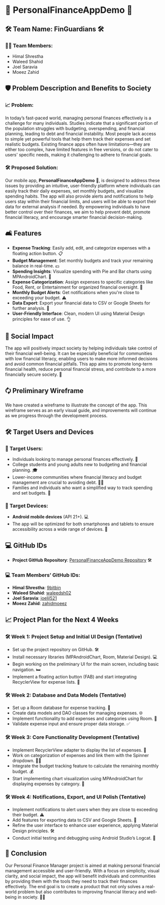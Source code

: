 # 💸 PersonalFinanceAppDemo 💸

## 🛠️ Team Name: FinGuardians 🛠️

### 👨‍💻 Team Members:
- Himal Shrestha
- Waleed Shahid
- Joel Saravia
- Moeez Zahid

## 🛡️ Problem Description and Benefits to Society

### 📈 Problem:
In today’s fast-paced world, managing personal finances effectively is a challenge for many individuals. Studies indicate that a significant portion of the population struggles with budgeting, overspending, and financial planning, leading to debt and financial instability. Most people lack access to simple yet powerful tools that help them track their expenses and set realistic budgets. Existing finance apps often have limitations—they are either too complex, have limited features in free versions, or do not cater to users' specific needs, making it challenging to adhere to financial goals.

### 🛠️ Proposed Solution:
Our mobile app, **PersonalFinanceAppDemo** 💸, is designed to address these issues by providing an intuitive, user-friendly platform where individuals can easily track their daily expenses, set monthly budgets, and visualize spending habits. The app will also provide alerts and notifications to help users stay within their financial limits, and users will be able to export their data for external analysis if needed. By empowering individuals to have better control over their finances, we aim to help prevent debt, promote financial literacy, and encourage smarter financial decision-making.

## 🛋️ Features
- **Expense Tracking**: Easily add, edit, and categorize expenses with a floating action button. 📋
- **Budget Management**: Set monthly budgets and track your remaining balance in real-time. 💵
- **Spending Insights**: Visualize spending with Pie and Bar charts using MPAndroidChart. 🔢
- **Expense Categorization**: Assign expenses to specific categories like Food, Rent, or Entertainment for organized financial oversight. 📝
- **Monthly Budget Alerts**: Get notifications when you're close to exceeding your budget. ⚠️
- **Data Export**: Export your financial data to CSV or Google Sheets for further analysis. 📂
- **User-Friendly Interface**: Clean, modern UI using Material Design principles for ease of use. 👌

## 📄 Social Impact
The app will positively impact society by helping individuals take control of their financial well-being. It can be especially beneficial for communities with low financial literacy, enabling users to make more informed decisions and avoid common financial pitfalls. This app aims to promote long-term financial health, reduce personal financial stress, and contribute to a more financially secure society. 💪

## 🗘️ Preliminary Wireframe
We have created a wireframe to illustrate the concept of the app. This wireframe serves as an early visual guide, and improvements will continue as we progress through the development process.

## 🛠️ Target Users and Devices

### 👤 Target Users:
- Individuals looking to manage personal finances effectively. 💸
- College students and young adults new to budgeting and financial planning. 🎓
- Lower-income communities where financial literacy and budget management are crucial to avoiding debt. 👩‍🌾
- Families and individuals who want a simplified way to track spending and set budgets. 🏰

### 📱 Target Devices:
- **Android mobile devices** (API 21+). 💻
- The app will be optimized for both smartphones and tablets to ensure accessibility across a wide range of devices. 📲

## 💻 GitHub IDs
- **Project GitHub Repository**: [PersonalFinanceAppDemo Repository](https://github.com/9bitbin/PersonalFinanceAppDemo) 🛠️

### 💻 Team Members’ GitHub IDs:
- **Himal Shrestha**: [9bitbin](https://github.com/9bitbin)
- **Waleed Shahid**: [waleedsh02](https://github.com/waleedsh02)
- **Joel Saravia**: [joeljl521](https://github.com/joeljl521)
- **Moeez Zahid**: [zahidmoeez](https://github.com/zahidmoeez)

## 📈 Project Plan for the Next 4 Weeks

### 🛠️ Week 1: Project Setup and Initial UI Design (Tentative)
- Set up the project repository on GitHub. 🛠️
- Install necessary libraries (MPAndroidChart, Room, Material Design). 💻
- Begin working on the preliminary UI for the main screen, including basic navigation. 🛏️
- Implement a floating action button (FAB) and start integrating RecyclerView for expense lists. 🤖

### 🛠️ Week 2: Database and Data Models (Tentative)
- Set up a Room database for expense tracking. 📄
- Create data models and DAO classes for managing expenses. 🌐
- Implement functionality to add expenses and categories using Room. 💸
- Validate expense input and ensure proper data storage. ✅

### 🛠️ Week 3: Core Functionality Development (Tentative)
- Implement RecyclerView adapter to display the list of expenses. 📝
- Work on categorization of expenses and link them with the Spinner dropdown. 🧑‍💻
- Integrate the budget tracking feature to calculate the remaining monthly budget. 💰
- Start implementing chart visualization using MPAndroidChart for displaying expenses by category. 🔢

### 🛠️ Week 4: Notifications, Export, and UI Polish (Tentative)
- Implement notifications to alert users when they are close to exceeding their budget. ⚠️
- Add features for exporting data to CSV and Google Sheets. 📂
- Refine the user interface to enhance user experience, applying Material Design principles. 🛠️
- Conduct initial testing and debugging using Android Studio’s Logcat. 🔧

## 🌱 Conclusion
Our Personal Finance Manager project is aimed at making personal financial management accessible and user-friendly. With a focus on simplicity, visual clarity, and social impact, the app will benefit individuals and communities by providing them with the tools they need to track their finances effectively. The end goal is to create a product that not only solves a real-world problem but also contributes to improving financial literacy and well-being in society. 💪💸

